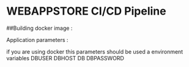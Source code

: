 # WEBAPPSTORE CI/CD Pipeline


##Building docker image : 




Application parameters : 

if you are using docker this parameters should be used a environment variables 
DBUSER
DBHOST
DB
DBPASSWORD 

